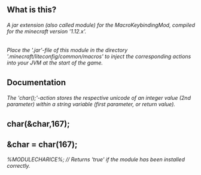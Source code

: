 ## What is this?
###### A jar extension (also called module) for the MacroKeybindingMod, compiled for the minecraft version '1.12.x'.

###### Place the '.jar'-file of this module in the directory '.minecraft/liteconfig/common/macros' to inject the corresponding actions into your JVM at the start of the game.

## Documentation
###### The 'char();'-action stores the respective unicode of an integer value (2nd parameter) within a string variable (first parameter, or return value).

## char(&char,167);
## &char = char(167);

###### %MODULECHARICE%;  // Returns 'true' if the module has been installed correctly.




